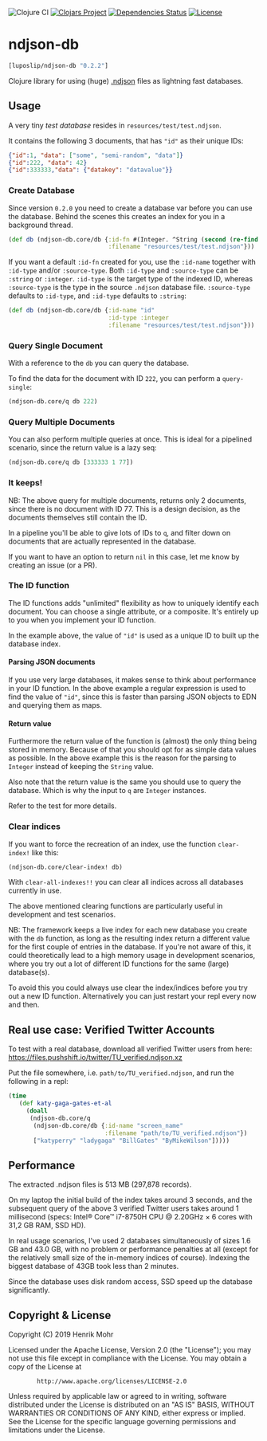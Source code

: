 ![Clojure CI](https://github.com/luposlip/ndjson-db/workflows/Clojure%20CI/badge.svg?branch=master) [![Clojars Project](https://img.shields.io/clojars/v/luposlip/ndjson-db.svg)](https://clojars.org/luposlip/ndjson-db) [![Dependencies Status](https://versions.deps.co/luposlip/ndjson-db/status.svg)](https://versions.deps.co/luposlip/ndjson-db) [![License](https://img.shields.io/badge/License-Apache%202.0-blue.svg)](https://opensource.org/licenses/Apache-2.0)

# ndjson-db

```clojure
[luposlip/ndjson-db "0.2.2"]
```

Clojure library for using (huge) [.ndjson](http://ndjson.org/) files as lightning fast databases.

## Usage

A very tiny *test database* resides in `resources/test/test.ndjson`.

It contains the following 3 documents, that has `"id"` as their unique IDs:

```json
{"id":1, "data": ["some", "semi-random", "data"]}
{"id":222, "data": 42}
{"id":333333,"data": {"datakey": "datavalue"}}
```

### Create Database

Since version `0.2.0` you need to create a database var before you can use the
database. Behind the scenes this creates an index for you in a background thread.

```clojure
(def db (ndjson-db.core/db {:id-fn #(Integer. ^String (second (re-find #"^\{\"id\":(\d+)" %))))
                            :filename "resources/test/test.ndjson"}))
```

If you want a default `:id-fn` created for you, use the `:id-name` together with `:id-type` and/or `:source-type`. Both `:id-type` and `:source-type` can be `:string` or `:integer`. `:id-type` is the target type of the indexed ID, whereas `:source-type` is the type in the source `.ndjson` database file. `:source-type` defaults to `:id-type`, and `:id-type` defaults to `:string`:

```clojure
(def db (ndjson-db.core/db {:id-name "id"
                            :id-type :integer
                            :filename "resources/test/test.ndjson"}))
```


### Query Single Document

With a reference to the `db` you can query the database.

To find the data for the document with ID `222`, you can perform a `query-single`:

```clojure
(ndjson-db.core/q db 222)
```

### Query Multiple Documents

You can also perform multiple queries at once. This is ideal for a pipelined scenario,
since the return value is a lazy seq:

```clojure
(ndjson-db.core/q db [333333 1 77])
```

### It keeps!

NB: The above query for multiple documents, returns only 2 documents, since there is
no document with ID 77. This is a design decision, as the documents themselves still
contain the ID.

In a pipeline you'll be able to give lots of IDs to `q`, and filter down on documents
that are actually represented in the database.

If you want to have an option to return `nil` in this case, let me know by
creating an issue (or a PR).

### The ID function

The ID functions adds "unlimited" flexibility as how to uniquely identify each
document. You can choose a single attribute, or a composite. It's entirely up to
you when you implement your ID function.

In the example above, the value of `"id"` is used as a unique ID to
built up the database index.

#### Parsing JSON documents

If you use very large databases, it makes sense to think about performance in
your ID function. In the above example a regular expression is used to find
the value of `"id"`, since this is faster than parsing JSON objects to EDN and
querying them as maps.

#### Return value

Furthermore the return value of the function is (almost) the only thing being
stored in memory. Because of that you should opt for as simple data values
as possible. In the above example this is the reason for the parsing to `Integer`
instead of keeping the `String` value.

Also note that the return value is the same you should use to query the
database. Which is why the input to `q` are `Integer` instances.

Refer to the test for more details.

### Clear indices

If you want to force the recreation of an index, use the function `clear-index!`
like this:

```clojure
(ndjson-db.core/clear-index! db)
```

With `clear-all-indexes!!` you can clear all indices across all databases currently in use.

The above mentioned clearing functions are particularly useful in development and
test scenarios.

NB: The framework keeps a live index for each new database you create with the `db`
function, as long as the resulting index return a different value for the first couple of
entries in the database. If you're not aware of this, it could theoretically lead to a
high memory usage in development scenarios, where you try out a lot of different ID
functions for the same (large) database(s).

To avoid this you could always use clear the index/indices before you try out a new ID
function. Alternatively you can just restart your repl every now and then.

## Real use case: Verified Twitter Accounts

To test with a real database, download all verified Twitter users from here:
https://files.pushshift.io/twitter/TU_verified.ndjson.xz

Put the file somewhere, i.e. `path/to/TU_verified.ndjson`, and run the
following in a repl:

```clojure
(time 
   (def katy-gaga-gates-et-al
     (doall
      (ndjson-db.core/q
       (ndjson-db.core/db {:id-name "screen_name" 
                           :filename "path/to/TU_verified.ndjson"})
       ["katyperry" "ladygaga" "BillGates" "ByMikeWilson"]))))
```

## Performance

The extracted .ndjson files is 513 MB (297,878 records).

On my laptop the initial build of the index takes around 3 seconds, and the subsequent
query of the above 3 verified Twitter users takes around 1 millisecond
(specs: Intel® Core™ i7-8750H CPU @ 2.20GHz × 6 cores with 31,2 GB RAM, SSD HD).

In real usage scenarios, I've used 2 databases simultaneously of sizes 1.6 GB and
43.0 GB, with no problem or performance penalties at all (except for the relatively small
size of the in-memory indices of course). Indexing the biggest database of 43GB took less
than 2 minutes.

Since the database uses disk random access, SSD speed up the database significantly.


## Copyright & License

Copyright (C) 2019 Henrik Mohr

Licensed under the Apache License, Version 2.0 (the "License");
you may not use this file except in compliance with the License.
You may obtain a copy of the License at

            http://www.apache.org/licenses/LICENSE-2.0
            
Unless required by applicable law or agreed to in writing, software
distributed under the License is distributed on an "AS IS" BASIS,
WITHOUT WARRANTIES OR CONDITIONS OF ANY KIND, either express or implied.
See the License for the specific language governing permissions and
limitations under the License.
